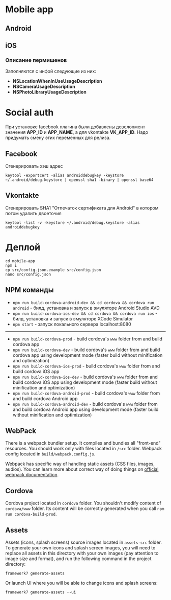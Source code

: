 # Mobile app

## Android

## iOS
### Описание пермишенов

Заполняются с инфой следующие из них:

- **NSLocationWhenInUseUsageDescription**
- **NSCameraUsageDescription**
- **NSPhotoLibraryUsageDescription**

# Social auth
При установке facebook плагина были добавлены девелопмент значения **APP_ID** и **APP_NAME**, а для vkontakte **VK_APP_ID**. Надо придумать смену этих переменных для релиза.

## Facebook

Сгенерировать хэш адрес
```
keytool -exportcert -alias androiddebugkey -keystore ~/.android/debug.keystore | openssl sha1 -binary | openssl base64
```

## Vkontakte

Сгенерировать SHA1 "Отпечаток сертификата для Android" в котором потом удалить двоеточия
```
keytool -list -v -keystore ~/.android/debug.keystore -alias androiddebugkey
```

# Деплой

```
cd mobile-app
npm i
cp src/config.json.example src/config.json
nano src/config.json
```

## NPM команды
* `npm run build-cordova-android-dev && cd cordova && cordova run android` - билд, установка и запуск в эмуляторе Android Studio AVD
* `npm run build-cordova-ios-dev && cd cordova && cordova run ios` - билд, установка и запуск в эмуляторе XCode Simulator
* `npm start` - запуск локального сервера localhost:8080
---
* `npm run build-cordova-prod` - build cordova's `www` folder from and build cordova app
* `npm run build-cordova-dev` - build cordova's `www` folder from and build cordova app using development mode (faster build without minification and optimization)
* `npm run build-cordova-ios-prod` - build cordova's `www` folder from and build cordova iOS app
* `npm run build-cordova-ios-dev` - build cordova's `www` folder from and build cordova iOS app using development mode (faster build without minification and optimization)
* `npm run build-cordova-android-prod` - build cordova's `www` folder from and build cordova Android app
* `npm run build-cordova-android-dev` - build cordova's `www` folder from and build cordova Android app using development mode (faster build without minification and optimization)

## WebPack

There is a webpack bundler setup. It compiles and bundles all "front-end" resources. You should work only with files located in `/src` folder. Webpack config located in `build/webpack.config.js`.

Webpack has specific way of handling static assets (CSS files, images, audios). You can learn more about correct way of doing things on [official webpack documentation](https://webpack.js.org/guides/asset-management/).
## Cordova

Cordova project located in `cordova` folder. You shouldn't modify content of `cordova/www` folder. Its content will be correctly generated when you call `npm run cordova-build-prod`.



## Assets

Assets (icons, splash screens) source images located in `assets-src` folder. To generate your own icons and splash screen images, you will need to replace all assets in this directory with your own images (pay attention to image size and format), and run the following command in the project directory:

```
framework7 generate-assets
```

Or launch UI where you will be able to change icons and splash screens:

```
framework7 generate-assets --ui
```
